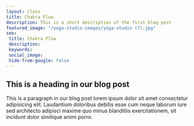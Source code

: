 ```yaml
---
layout: class
title: Chakra Flow
description: This is a short description of the first blog post
featured_image: "/yoga-studio-images/yoga-studio (7).jpg"
seo: 
 title: Chakra Flow
 description: 
 keywords: 
 social_image: 
 hide-from-google: false
---
```


## This is a heading in our blog post 

This  is a paragraph in our blog post lorem ipsum dolor sit amet consectetur adipisicing elit. Laudantium doloribus debitis esse cum neque laborum iure sed architecto adipisci maxime quo minus blanditiis exercitationem, sit incidunt dolor similique animi porro.